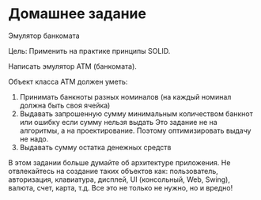 # Домашнее задание
Эмулятор банкомата

Цель:
Применить на практике принципы SOLID.

Написать эмулятор АТМ (банкомата).

Объект класса АТМ должен уметь:

1. Принимать банкноты разных номиналов (на каждый номинал должна быть своя ячейка)
2. Выдавать запрошенную сумму минимальным количеством банкнот или ошибку если сумму нельзя выдать Это задание не на алгоритмы, а на проектирование. Поэтому оптимизировать выдачу не надо.
3. Выдавать сумму остатка денежных средств

В этом задании больше думайте об архитектуре приложения.
Не отвлекайтесь на создание таких объектов как: пользователь, авторизация, клавиатура, дисплей, UI (консольный, Web, Swing), валюта, счет, карта, т.д.
Все это не только не нужно, но и вредно!